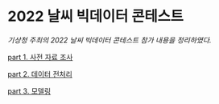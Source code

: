 # 2022 날씨 빅데이터 콘테스트

*기상청 주최의 2022 날씨 빅데이터 콘테스트 참가 내용을 정리하였다.* 

[part 1. 사전 자료 조사](https://www.notion.so/part-1-448cb3aeac8f4efba933d180bc4e39f8)

[part 2. 데이터 전처리](https://www.notion.so/part-2-75e7c8872ec648f3ab5b88cdacd1a592)

[part 3. 모델링](https://www.notion.so/part-3-f31bcd974a324b7cb50028245605bd6a)